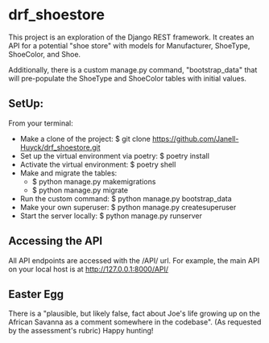 # drf_shoestore

This project is an exploration of the Django REST framework.  It creates an API for a potential "shoe store"
with models for Manufacturer, ShoeType, ShoeColor, and Shoe.  

Additionally, there is a custom manage.py command, "bootstrap_data" that will pre-populate the ShoeType and
ShoeColor tables with initial values.

## SetUp:
From your terminal:

* Make a clone of the project: $ git clone https://github.com/Janell-Huyck/drf_shoestore.git
* Set up the virtual environment via poetry: $ poetry install
* Activate the virtual environment: $ poetry shell
* Make and migrate the tables: 
  * $ python manage.py makemigrations
  * $ python manage.py migrate
* Run the custom command: $ python manage.py bootstrap_data
* Make your own superuser: $ python manage.py createsuperuser
* Start the server locally: $ python manage.py runserver

## Accessing the API
All API endpoints are accessed with the /API/ url.  For example, the main API on your local host is at http://127.0.0.1:8000/API/

## Easter Egg
There is a "plausible, but likely false, fact about Joe's life growing up on the African Savanna 
as a comment somewhere in the codebase". (As requested by the assessment's rubric)  Happy hunting!



